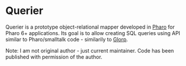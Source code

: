 # Querier

Querier is a prototype object-relational mapper developed in [Pharo](https://pharo.org) for Pharo 6+ applications. Its goal is to allow creating SQL queries using API similar to Pharo/smalltalk code - similarily to [Glorp](https://github.com/pharo-rdbms/glorp).

Note: I am not original author - just current maintainer. Code has been published with permission of the author.

